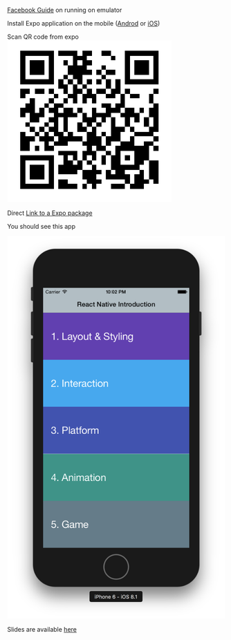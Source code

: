 [Facebook Guide](https://facebook.github.io/react-native/docs/getting-started.html) on running on emulator

Install Expo application on the mobile ([Androd](https://play.google.com/store/apps/details?id=host.exp.exponent&hl=en) or [iOS](https://itunes.apple.com/us/app/expo-client/id982107779?mt=8))
 
 Scan QR code from expo
 ![Image](qr.png)
 
 Direct [Link to a Expo package](https://expo.io/@innerself/reactnativeintroduction)
 
 You should see this app
 
 ![App](phone.png)
 
 Slides are available [here](https://www.slideshare.net/secret/GF6seAhXL8eoI7) 
 